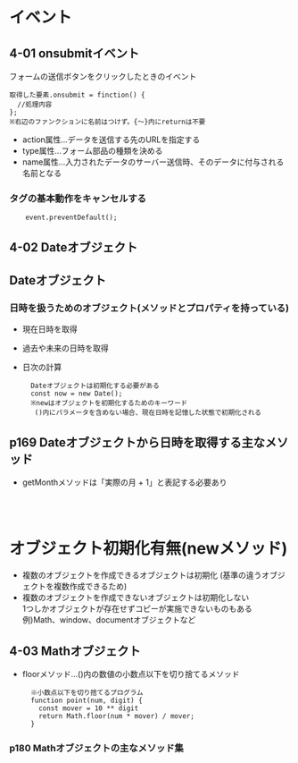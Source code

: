 # イベント
## 4-01 onsubmitイベント
フォームの送信ボタンをクリックしたときのイベント

    取得した要素.onsubmit = finction() {
      //処理内容
    };
    ※右辺のファンクションに名前はつけず。{～}内にreturnは不要

- action属性…データを送信する先のURLを指定する
- type属性…フォーム部品の種類を決める
- name属性…入力されたデータのサーバー送信時、そのデータに付与される名前となる

### タグの基本動作をキャンセルする
        event.preventDefault();


## 4-02 Dateオブジェクト
## Dateオブジェクト
### 日時を扱うためのオブジェクト(メソッドとプロパティを持っている)
- 現在日時を取得
- 過去や未来の日時を取得
- 日次の計算

        Dateオブジェクトは初期化する必要がある
        const now = new Date();
        ※newはオブジェクトを初期化するためのキーワード
         ()内にパラメータを含めない場合、現在日時を記憶した状態で初期化される

## p169 Dateオブジェクトから日時を取得する主なメソッド
- getMonthメソッドは「実際の月 + 1」と表記する必要あり

<br>
<br>

# オブジェクト初期化有無(newメソッド)
- 複数のオブジェクトを作成できるオブジェクトは初期化
  (基準の違うオブジェクトを複数作成できるため)
- 複数のオブジェクトを作成できないオブジェクトは初期化しない  
  1つしかオブジェクトが存在せずコピーが実施できないものもある  
  例)Math、window、documentオブジェクトなど

## 4-03 Mathオブジェクト
- floorメソッド…()内の数値の小数点以下を切り捨てるメソッド

        ※小数点以下を切り捨てるプログラム
        function point(num, digit) {
          const mover = 10 ** digit
          return Math.floor(num * mover) / mover;
        }

### p180 Mathオブジェクトの主なメソッド集

